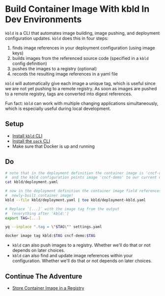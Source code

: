 # Build Container Image With kbld In Dev Environments

`kbld` is a CLI that automates image building, image pushing, and deployment configuration updates. `kbld` does this in four steps:

1. finds image references in your deployment configuration (using image keys)
2. builds images from the referenced source code (specified in a `kbld` config definition)
3. pushes the images to a registry (optional)
4. records the resulting image references in a yaml file

`kbld` will automatically give each image a unique tag, which is useful since we are not yet pushing to a remote registry. As soon as images are pushed to a remote registry, tags are converted into digest references. 

Fun fact: `kbld` can work with multiple changing applications simultaneously, which is especially useful during local development.

## Setup

* [Install `kbld` CLI](https://carvel.dev/kbld/docs/v0.36.0/install)
* [Install the `pack` CLI](https://buildpacks.io/docs/tools/pack/#pack-cli)
* Make sure that Docker is up and running

## Do

```bash
# note that in the deployment definition the container image is 'cncf-demo',
#  and the kbld configuration points image 'cncf-demo' to our current directory
cat kbld/deployment.yaml

# now in the deployment definition the container image field references our
#  newly-built container image!
kbld --file kbld/deployment.yaml | tee kbld/deployment-kbld.yaml

# Replace `[...]` with the image tag from the output
#  (everything after 'kbld:')
export TAG=[...]

yq --inplace ".tag = \"$TAG\"" settings.yaml

docker image tag kbld:$TAG cncf-demo:$TAG
```

* `kbld` can also push images to a registry. Whether we'll do that or not depends on later choices.
* `kbld` can also find and update image references within your configuration. Whether we'll do that or not depends on later choices.

## Continue The Adventure

* [Store Container Image in a Registry](../registry/README.md)
